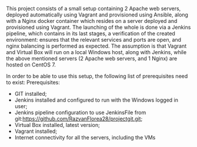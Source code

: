   This project consists of a small setup containing 2 Apache web servers, deployed automatically using Vagrant and provisioned using Ansible, along with a Nginx docker container which resides on a server deployed and provisioned using Vagrant. The launching of the whole is done via a Jenkins pipeline, which contains in its last stages, a verification of the created environment: ensures that the relevant services and ports are open, and nginx balancing is performed as expected.
The assumption is that Vagrant and Virtual Box will run on a local Windows host, along with Jenkins, while the above mentioned servers (2 Apache web servers, and 1 Nginx) are hosted on CentOS 7. 

   In order to be able to use this setup, the following list of prerequisites need to exist:
Prerequisites:
 - GIT installed;
 - Jenkins installed and configured to run with the Windows logged in user;
 - Jenkins pipeline configuration to use JenkinsFile from git:https://github.com/RazvanFlorea28/projectgit.git;
 - Virtual Box installed, latest version;
 - Vagrant installed; 
 - Internet connectivity for all the servers, including the VMs
